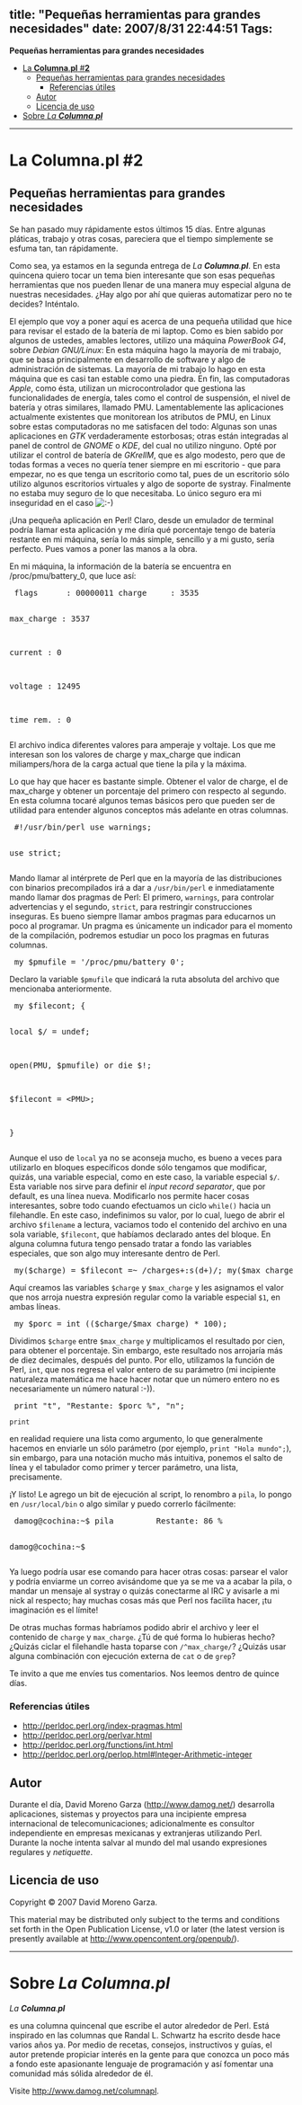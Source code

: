 title: "Pequeñas herramientas para grandes necesidades"
date: 2007/8/31 22:44:51
Tags: 
---
<p id="post-664"><strong>Pequeñas herramientas para grandes necesidades</strong></p>
<ul>
<li>
<a href="http://www.damog.net/columnapl/pequenas-herramientas-para-grandes-necesidades/#la_columna_pl__2">La <strong>Columna</strong>.<strong>pl</strong> #<strong>2</strong></a>
<ul>
<li>
<a href="http://www.damog.net/columnapl/pequenas-herramientas-para-grandes-necesidades/#peque%20%20%20_as_herramientas_para_grandes_necesidades">Pequeñas herramientas para grandes necesidades</a>
<ul>
<li><a href="http://www.damog.net/columnapl/pequenas-herramientas-para-grandes-necesidades/#referencias_%20%20%20%20%20%20tiles">Referencias útiles</a></li>
</ul>
</li>
<li><a href="http://www.damog.net/columnapl/pequenas-herramientas-para-grandes-necesidades/#autor">Autor</a></li>
<li><a href="http://www.damog.net/columnapl/pequenas-herramientas-para-grandes-necesidades/#licencia_de_uso">Licencia de uso</a></li>
</ul>
</li>
<li><a href="http://www.damog.net/columnapl/pequenas-herramientas-para-grandes-necesidades/#sobre_la_columna_pl">Sobre <em>La <strong>Columna</strong>.<strong>pl</strong></em></a></li>
</ul>
<hr>
<h1>
<a title="la_columna_pl__2" name="la_columna_pl__2" id="la_columna_pl__2"></a>La <strong>Columna</strong>.<strong>pl</strong> #<strong>2</strong>
</h1>
<h2>
<a title="peque   _as_herramientas_para_grandes_necesidades" name="peque%20%20%20_as_herramientas_para_grandes_necesidades" id="peque   _as_herramientas_para_grandes_necesidades"></a>Pequeñas herramientas para grandes necesidades</h2>
<p>
Se han pasado muy rápidamente estos últimos 15 días. Entre algunas pláticas, trabajo y otras cosas, pareciera que el tiempo simplemente se esfuma tan, tan rápidamente.

Como sea, ya estamos en la segunda entrega de <em>La <strong>Columna</strong>.<strong>pl</strong></em>. En esta quincena quiero tocar un tema bien interesante que son esas pequeñas herramientas que nos pueden llenar de una manera muy especial alguna de nuestras necesidades. ¿Hay algo por ahí que quieras automatizar pero no te decides? Inténtalo.

El ejemplo que voy a poner aquí es acerca de una pequeña utilidad que hice para revisar el estado de la batería de mi laptop. Como es bien sabido por algunos de ustedes, amables lectores, utilizo una máquina <em>PowerBook G4</em>, sobre <em>Debian GNU/Linux</em>: En esta máquina hago la mayoría de mi trabajo, que se basa principalmente en desarrollo de software y algo de administración de sistemas. La mayoría de mi trabajo lo hago en esta máquina que es casi tan estable como una piedra. En fin, las computadoras <em>Apple</em>, como ésta, utilizan un microcontrolador que gestiona las funcionalidades de energía, tales como el control de suspensión, el nivel de batería y otras similares, llamado PMU. Lamentablemente las aplicaciones actualmente existentes que monitorean los atributos de PMU, en Linux sobre estas computadoras no me satisfacen del todo: Algunas son unas aplicaciones en <em>GTK</em> verdaderamente estorbosas; otras están integradas al panel de control de <em>GNOME</em> o <em>KDE</em>, del cual no utilizo ninguno. Opté por utilizar el control de batería de <em>GKrellM</em>, que es algo modesto, pero que de todas formas a veces no quería tener siempre en mi escritorio - que para empezar, no es que tenga un escritorio como tal, pues de un escritorio sólo utilizo algunos escritorios virtuales y algo de soporte de systray. Finalmente no estaba muy seguro de lo que necesitaba. Lo único seguro era mi inseguridad en el caso <img src="http://www.damog.net/wp-includes/images/smilies/icon_smile.gif" alt=":-)"/>

¡Una pequeña aplicación en Perl! Claro, desde un emulador de terminal podría llamar esta aplicación y me diría qué porcentaje tengo de batería restante en mi máquina, sería lo más simple, sencillo y a mi gusto, sería perfecto. Pues vamos a poner las manos a la obra.

En mi máquina, la información de la batería se encuentra en /proc/pmu/battery_0, que luce así:
</p>
<pre> flags      : 00000011 charge     : 3535

max_charge : 3537

current    : 0

voltage    : 12495

time rem.  : 0</pre>
<p>
El archivo indica diferentes valores para amperaje y voltaje. Los que me interesan son los valores de charge y max_charge que indican miliampers/hora de la carga actual que tiene la pila y la máxima.

Lo que hay que hacer es bastante simple. Obtener el valor de charge, el de max_charge y obtener un porcentaje del primero con respecto al segundo. En esta columna tocaré algunos temas básicos pero que pueden ser de utilidad para entender algunos conceptos más adelante en otras columnas.
</p>
<pre> #!/usr/bin/perl use warnings;

use strict;</pre>
<p>
Mando llamar al intérprete de Perl que en la mayoría de las distribuciones con binarios precompilados irá a dar a <code>/usr/bin/perl</code> e inmediatamente mando llamar dos pragmas de Perl: El primero, <code>warnings</code>, para controlar advertencias y el segundo, <code>strict</code>, para restringir construcciones inseguras. Es bueno siempre llamar ambos pragmas para educarnos un poco al programar. Un pragma es únicamente un indicador para el momento de la compilación, podremos estudiar un poco los pragmas en futuras columnas.
</p>
<pre> my $pmufile = '/proc/pmu/battery_0';</pre>
<p>
Declaro la variable <code>$pmufile</code> que indicará la ruta absoluta del archivo que mencionaba anteriormente.
</p>
<pre> my $filecont; {

local $/ = undef;

open(PMU, $pmufile) or die $!;

$filecont = &lt;PMU&gt;;

}</pre>
<p>
Aunque el uso de <code>local</code> ya no se aconseja mucho, es bueno a veces para utilizarlo en bloques específicos donde sólo tengamos que modificar, quizás, una variable especial, como en este caso, la variable especial <code>$/</code>. Esta variable nos sirve para definir el <em>input record separator</em>, que por default, es una línea nueva. Modificarlo nos permite hacer cosas interesantes, sobre todo cuando efectuamos un ciclo <code>while()</code> hacia un filehandle. En este caso, indefinimos su valor, por lo cual, luego de abrir el archivo <code>$filename</code> a lectura, vaciamos todo el contenido del archivo en una sola variable, <code>$filecont</code>, que habíamos declarado antes del bloque. En alguna columna futura tengo pensado tratar a fondo las variables especiales, que son algo muy interesante dentro de Perl.
</p>
<pre> my($charge) = $filecont =~ /charges+:s(d+)/; my($max_charge) = $filecont =~ /max_charges+:s(d+)/;</pre>
<p>
Aquí creamos las variables <code>$charge</code> y <code>$max_charge</code> y les asignamos el valor que nos arroja nuestra expresión regular como la variable especial <code>$1</code>, en ambas líneas.
</p>
<pre> my $porc = int (($charge/$max_charge) * 100);</pre>
<p>
Dividimos <code>$charge</code> entre <code>$max_charge</code> y multiplicamos el resultado por cien, para obtener el porcentaje. Sin embargo, este resultado nos arrojaría más de diez decimales, después del punto. Por ello, utilizamos la función de Perl, <code>int</code>, que nos regresa el valor entero de su parámetro (mi incipiente naturaleza matemática me hace hacer notar que un número entero no es necesariamente un número natural :-)).
</p>
<pre> print "t", "Restante: $porc %", "n";</pre>
<code>print</code><p> en realidad requiere una lista como argumento, lo que generalmente hacemos en enviarle un sólo parámetro (por ejemplo, <code>print "Hola mundo";</code>), sin embargo, para una notación mucho más intuitiva, ponemos el salto de línea y el tabulador como primer y tercer parámetro, una lista, precisamente.

¡Y listo! Le agrego un bit de ejecución al script, lo renombro a <code>pila</code>, lo pongo en <code>/usr/local/bin</code> o algo similar y puedo correrlo fácilmente:
</p>
<pre> damog@cochina:~$ pila         Restante: 86 %

damog@cochina:~$</pre>
<p>
Ya luego podría usar ese comando para hacer otras cosas: parsear el valor y podría enviarme un correo avisándome que ya se me va a acabar la pila, o mandar un mensaje al systray o quizás conectarme al IRC y avisarle a mi nick al respecto; hay muchas cosas más que Perl nos facilita hacer, ¡tu imaginación es el límite!

De otras muchas formas habríamos podido abrir el archivo y leer el contenido de <code>charge</code> y <code>max_charge</code>. ¿Tú de qué forma lo hubieras hecho? ¿Quizás ciclar el filehandle hasta toparse con <code>/^max_charge/</code>? ¿Quizás usar alguna combinación con ejecución externa de <code>cat</code> o de <code>grep</code>?

Te invito a que me envíes tus comentarios. Nos leemos dentro de quince días.
</p>
<h3>
<a title="referencias_      tiles" name="referencias_%20%20%20%20%20%20tiles" id="referencias_      tiles"></a>Referencias útiles</h3>
<ul>
<li><a href="http://perldoc.perl.org/index-pragmas.html"><a href="http://perldoc.perl.org/index-pragmas.html">http://perldoc.perl.org/index-pragmas.html</a></a></li>
<li><a href="http://perldoc.perl.org/perlvar.html"><a href="http://perldoc.perl.org/perlvar.html">http://perldoc.perl.org/perlvar.html</a></a></li>
<li><a href="http://perldoc.perl.org/functions/int.html"><a href="http://perldoc.perl.org/functions/int.html">http://perldoc.perl.org/functions/int.html</a></a></li>
<li><a href="http://perldoc.perl.org/perlop.html#Integer-Arithmetic-integer"><a href="http://perldoc.perl.org/perlop.html#Integer-Arithmetic-integer">http://perldoc.perl.org/perlop.html#Integer-Arithmetic-integer</a></a></li>
</ul>
<h2>
<a title="autor" name="autor" id="autor"></a>Autor</h2>
<p>
Durante el día, David Moreno Garza (<a href="http://www.damog.net//"><a href="http://www.damog.net/">http://www.damog.net/</a></a>) desarrolla aplicaciones, sistemas y proyectos para una incipiente empresa internacional de telecomunicaciones; adicionalmente es consultor independiente en empresas mexicanas y extranjeras utilizando Perl. Durante la noche intenta salvar al mundo del mal usando expresiones regulares y <em>netiquette</em>.
</p>
<h2>
<a title="licencia_de_uso" name="licencia_de_uso" id="licencia_de_uso"></a>Licencia de uso</h2>
<p>
Copyright © 2007 David Moreno Garza.

This material may be distributed only subject to the terms and conditions set forth in the Open Publication License, v1.0 or later (the latest version is presently available at <a href="http://www.opencontent.org/openpub/"><a href="http://www.opencontent.org/openpub/">http://www.opencontent.org/openpub/</a></a>).

</p>
<hr>
<h1>
<a title="sobre_la_columna_pl" name="sobre_la_columna_pl" id="sobre_la_columna_pl"></a>Sobre <em>La <strong>Columna</strong>.<strong>pl</strong></em>
</h1>
<em>La <strong>Columna</strong>.<strong>pl</strong></em><p> es una columna quincenal que escribe el autor alrededor de Perl. Está inspirado en las columnas que Randal L. Schwartz ha escrito desde hace varios años ya. Por medio de recetas, consejos, instructivos y guías, el autor pretende propiciar interés en la gente para que conozca un poco más a fondo este apasionante lenguaje de programación y así fomentar una comunidad más sólida alrededor de él.

Visite <a href="http://www.damog.net/columnapl"><a href="http://www.damog.net/columnapl">http://www.damog.net/columnapl</a></a>. </p>
